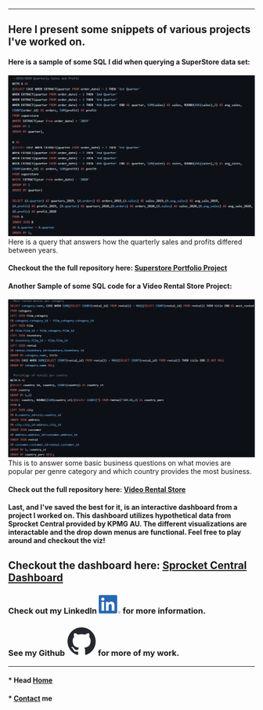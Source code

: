 ---
## Here I present some snippets of various projects I've worked on.

#### Here is a sample of some SQL I did when querying a SuperStore data set:
![SuperStore Sample](./assets/images/superstore_sample.png)
Here is a query that answers how the quarterly sales and profits differed between years.
#### Checkout the the full repository here: [Superstore Portfolio Project](https://github.com/jdjustus94/SuperstorePortfolioProject/blob/main/Superstore_Portfolio_Project.sql)

#### Another Sample of some SQL code for a Video Rental Store Project:
![Video Rental Sample](./assets/images/video_store_sample.png)
This is to answer some basic business questions on what movies are popular per genre category and which country provides the most business. 
#### Check out the full repository here: [Video Rental Store](https://github.com/jdjustus94/Video-Store/blob/main/video_rental_store.sql)

#### Last, and I've saved the best for it, is an interactive dashboard from a project I worked on. This dashboard utilizes hypothetical data from Sprocket Central provided by KPMG AU. The different visualizations are interactable and the drop down menus are functional. Feel free to play around and checkout the viz!

## Checkout the dashboard here: [Sprocket Central Dashboard](https://jdjustus94.github.io/Sprocket-Central-Customer-Spending-Breakdown/)

### Check out my LinkedIn [![LinkedIn](assets/images/LI-In-Bug.png)](https://www.linkedin.com/in/joshua-justus/) for more information.                               
### See my Github [![GitHub](assets/images/github-mark.png)](https://github.com/jdjustus94) for more of my work.

__________________________________

#### * Head [Home](./README.md)
#### * [Contact](./contact.md) me

